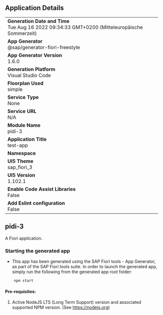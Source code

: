 ## Application Details
|               |
| ------------- |
|**Generation Date and Time**<br>Tue Aug 16 2022 09:34:33 GMT+0200 (Mitteleuropäische Sommerzeit)|
|**App Generator**<br>@sap/generator-fiori-freestyle|
|**App Generator Version**<br>1.6.0|
|**Generation Platform**<br>Visual Studio Code|
|**Floorplan Used**<br>simple|
|**Service Type**<br>None|
|**Service URL**<br>N/A
|**Module Name**<br>pidi-3|
|**Application Title**<br>test-app|
|**Namespace**<br>|
|**UI5 Theme**<br>sap_fiori_3|
|**UI5 Version**<br>1.102.1|
|**Enable Code Assist Libraries**<br>False|
|**Add Eslint configuration**<br>False|

## pidi-3

A Fiori application.

### Starting the generated app

-   This app has been generated using the SAP Fiori tools - App Generator, as part of the SAP Fiori tools suite.  In order to launch the generated app, simply run the following from the generated app root folder:

```
    npm start
```

#### Pre-requisites:

1. Active NodeJS LTS (Long Term Support) version and associated supported NPM version.  (See https://nodejs.org)



